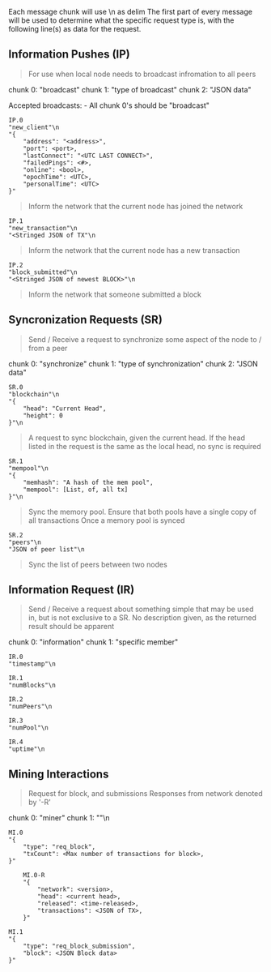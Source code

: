 

Each message chunk will use \n as delim
The first part of every message will be used to determine
what the specific request type is, with the following line(s) 
as data for the request.

## Information Pushes (IP)
> For use when local node needs to broadcast infromation to 
> all peers

chunk 0:
        "broadcast"
chunk 1: 
        "type of broadcast"
chunk 2:
        "JSON data"

Accepted broadcasts: 
    - All chunk 0's should be "broadcast"

    IP.0 
    "new_client"\n
    "{
        "address": "<address>",
        "port": <port>,
        "lastConnect": "<UTC LAST CONNECT>",
        "failedPings": <#>,
        "online": <bool>,
        "epochTime": <UTC>,
        "personalTime": <UTC>
    }"

>   Inform the network that the current node has joined the network

    IP.1
    "new_transaction"\n
    "<Stringed JSON of TX"\n

>   Inform the network that the current node has a new transaction

    IP.2
    "block_submitted"\n
    "<Stringed JSON of newest BLOCK>"\n

>   Inform the network that someone submitted a block

## Syncronization Requests (SR)
> Send / Receive a request to synchronize some aspect of the 
> node to / from a peer

chunk 0:
        "synchronize"
chunk 1:
        "type of synchronization"
chunk 2:
        "JSON data"

    SR.0
    "blockchain"\n
    "{
        "head": "Current Head",
        "height": 0
    }"\n

>   A request to sync blockchain, given the current head. If the head listed
>   in the request is the same as the local head, no sync is required

    SR.1
    "mempool"\n
    "{
        "memhash": "A hash of the mem pool",
        "mempool": [List, of, all tx]
    }"\n

>   Sync the memory pool. Ensure that both pools have a single copy of all transactions
>   Once a memory pool is synced

    SR.2
    "peers"\n
    "JSON of peer list"\n

>   Sync the list of peers between two nodes

## Information Request (IR)
> Send / Receive a request about something simple that may be used in, but
> is not exclusive to a SR. No description given, as the returned result should
> be apparent

chunk 0:
        "information"
chunk 1:
        "specific member"

    IR.0
    "timestamp"\n

    IR.1
    "numBlocks"\n

    IR.2
    "numPeers"\n

    IR.3
    "numPool"\n

    IR.4
    "uptime"\n

## Mining Interactions
> Request for block, and submissions
> Responses from network denoted by '-R'

chunk 0:
        "miner"
chunk 1:
        "<Miner Address>"\n

    MI.0
    "{
        "type": "req_block",
        "txCount": <Max number of transactions for block>,
    }"

        MI.0-R
        "{
            "network": <version>,
            "head": <current head>,
            "released": <time-released>,
            "transactions": <JSON of TX>,
        }"
    
    MI.1
    "{
        "type": "req_block_submission",
        "block": <JSON Block data>
    }"